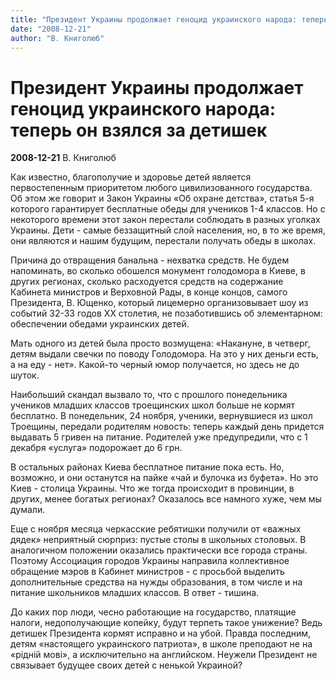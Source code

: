 ```yaml
---
title: "Президент Украины продолжает геноцид украинского народа: теперь он взялся за детишек"
date: "2008-12-21"
author: "В. Книголюб"
---
```


# Президент Украины продолжает геноцид украинского народа: теперь он взялся за детишек

**2008-12-21** В. Книголюб

Как известно, благополучие и здоровье детей является первостепенным приоритетом любого цивилизованного государства. Об этом же говорит и Закон Украины «Об охране детства», статья 5-я которого гарантирует бесплатные обеды для учеников 1-4 классов. Но с некоторого времени этот закон перестали соблюдать в разных уголках Украины. Дети - самые беззащитный слой населения, но, в то же время, они являются и нашим будущим, перестали получать обеды в школах.

Причина до отвращения банальна - нехватка средств. Не будем напоминать, во сколько обошелся монумент голодомора в Киеве, в других регионах, сколько расходуется средств на содержание Кабинета министров и Верховной Рады, в конце концов, самого Президента, В. Ющенко, который лицемерно организовывает шоу из событий 32-33 годов XX столетия, не позаботившись об элементарном: обеспечении обедами украинских детей.

Мать одного из детей была просто возмущена: «Накануне, в четверг, детям выдали свечки по поводу Голодомора. На это у них деньги есть, а на еду - нет». Какой-то черный юмор получается, но здесь не до шуток.

Наибольший скандал вызвало то, что с прошлого понедельника учеников младших классов троещинских школ больше не кормят бесплатно. В понедельник, 24 ноября, ученики, вернувшиеся из школ Троещины, передали родителям новость: теперь каждый день придется выдавать 5 гривен на питание. Родителей уже предупредили, что с 1 декабря «услуга» подорожает до 6 грн.

В остальных районах Киева бесплатное питание пока есть. Но, возможно, и они останутся на пайке «чай и булочка из буфета». Но это Киев - столица Украины. Что же тогда происходит в провинции, в других, менее богатых регионах? Оказалось все намного хуже, чем мы думали.

Еще с ноября месяца черкасские ребятишки получили от «важных дядек» неприятный сюрприз: пустые столы в школьных столовых. В аналогичном положении оказались практически все города страны. Поэтому Ассоциация городов Украины направила коллективное обращение мэров в Кабинет министров - с просьбой выделить дополнительные средства на нужды образования, в том числе и на питание школьников младших классов. В ответ - тишина.

До каких пор люди, чесно работающие на государство, платящие налоги, недополучающие копейку, будут терпеть такое унижение? Ведь детишек Президента кормят исправно и на убой. Правда последним, детям «настоящего украинского патриота», в школе преподают не на «рідній мові», а исключительно на английском. Неужели Президент не связывает будущее своих детей с ненькой Украиной?